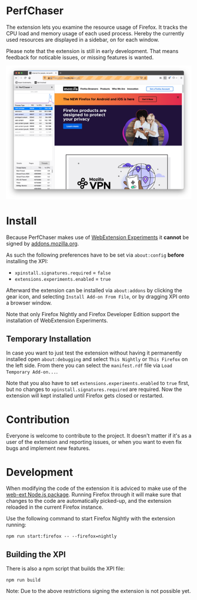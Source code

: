 # PerfChaser
The extension lets you examine the resource usage of Firefox. It tracks the
CPU load and memory usage of each used process. Hereby the currently used
resources are displayed in a sidebar, on for each window.

Please note that the extension is still in early development. That means
feedback for noticable issues, or missing features is wanted.

![PerfChaser screenshot](docs/images/perfchaser.png)

# Install
Because PerfChaser makes use of
[WebExtension Experiments](https://webextensions-experiments.readthedocs.io)
it **cannot** be signed by [addons.mozilla.org](https://addons.mozilla.org).

As such the following preferences have to be set via `about:config`
**before** installing the XPI:

* `xpinstall.signatures.required` = `false`
* `extensions.experiments.enabled` = `true`

Afterward the extension can be installed via `about:addons` by clicking the
gear icon, and selecting `Install Add-on From File`, or by dragging XPI onto
a browser window.

Note that only Firefox Nightly and Firefox Developer Edition support the
installation of WebExtension Experiments.

## Temporary Installation
In case you want to just test the extension without having it permanently
installed open `about:debugging` and select `This Nightly` or `This Firefox`
on the left side. From there you can select the `manifest.rdf` file via
`Load Temporary Add-on...`.

Note that you also have to set `extensions.experiments.enabled` to `true` first,
but no changes to `xpinstall.signatures.required` are required. Now the extension
will kept installed until Firefox gets closed or restarted.

# Contribution
Everyone is welcome to contribute to the project. It doesn't matter if it's as
a user of the extension and reporting issues, or when you want to even fix bugs
and implement new features.

# Development
When modifying the code of the extension it is adviced to make use of the
[web-ext Node.js package](https://www.npmjs.com/package/web-ext). Running
Firefox through it will make sure that changes to the code are automatically
picked-up, and the extension reloaded in the current Firefox instance.

Use the following command to start Firefox Nightly with the extension running:

    npm run start:firefox -- --firefox=nightly

## Building the XPI
There is also a npm script that builds the XPI file:

    npm run build

Note: Due to the above restrictions signing the extension is not possible yet.
